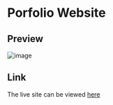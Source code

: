 # Porfolio Website

## Preview

![image](https://github.com/jctaylor719/PortfolioWebsite/assets/43501791/b8e9ddb3-cb4d-4033-bf9f-30a7b94985c8)

## Link

The live site can be viewed [here](https://cs.iupui.edu/~jct6/Portfolio/index.html)
